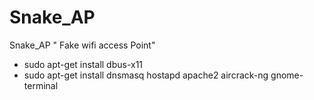 # Snake_AP
Snake_AP  " Fake wifi access Point"
*  sudo apt-get install dbus-x11
*  sudo apt-get install dnsmasq hostapd apache2 aircrack-ng gnome-terminal


